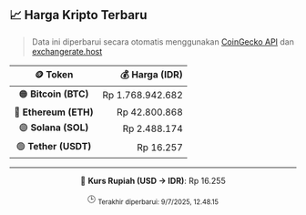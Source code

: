 

<!-- HARGA_KRIPTO -->
## 📈 Harga Kripto Terbaru

> Data ini diperbarui secara otomatis menggunakan [CoinGecko API](https://www.coingecko.com/) dan [exchangerate.host](https://exchangerate.host/)

<div align="center">

| 🪙 Token | 💰 Harga (IDR) |
|:------:|---------------:|
| 🟠 **Bitcoin (BTC)**   | Rp 1.768.942.682 |
| 🔵 **Ethereum (ETH)**  | Rp 42.800.868 |
| 🟣 **Solana (SOL)**    | Rp 2.488.174 |
| 🟢 **Tether (USDT)**   | Rp 16.257 |

---

💱 **Kurs Rupiah (USD → IDR)**: Rp 16.255

🕒 <sub>Terakhir diperbarui: 9/7/2025, 12.48.15</sub>

</div>
<!-- /HARGA_KRIPTO -->